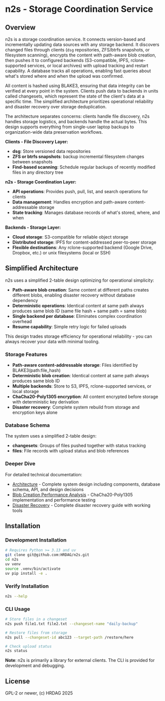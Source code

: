 <!-- 
  Author: PB & Claude
  Maintainer: PB
  Original date: 2025.06.08
  License: (c) HRDAG, 2025, GPL-2 or newer
 --> 

# n2s - Storage Coordination Service

## Overview

n2s is a storage coordination service. It connects version-based and incrementally updating data sources with any storage backend. It discovers changed files through clients (`dsg` repositories, ZFS/btrfs snapshots, or filesystem scanning), encrypts the content with path-aware blob creation, then pushes it to configured backends (S3-compatible, IPFS, rclone-supported services, or local archives) with upload tracking and restart capability. A database tracks all operations, enabling fast queries about what's stored where and when the upload was confirmed.

All content is hashed using BLAKE3, ensuring that data integrity can be verified at every point in the system. Clients push data to backends in units called changesets, which represent the state of the client's data at a specific time. The simplified architecture prioritizes operational reliability and disaster recovery over storage deduplication.

The architecture separates concerns: clients handle file discovery, n2s handles storage logistics, and backends handle the actual bytes. This design supports everything from single-user laptop backups to organization-wide data preservation workflows.

**Clients - File Discovery Layer:**
- **dsg**: Store versioned data repositories
- **ZFS or btrfs snapshots**: backup incremental filesystem changes between snapshots
- **Find-based scanning**: Schedule regular backups of recently modified files in any directory tree

**n2s - Storage Coordination Layer:**
- **API operations**: Provides push, pull, list, and search operations for clients
- **Data management**: Handles encryption and path-aware content-addressable storage
- **State tracking**: Manages database records of what's stored, where, and when

**Backends - Storage Layer:**
- **Cloud storage**: S3-compatible for reliable object storage
- **Distributed storage**: IPFS for content-addressed peer-to-peer storage
- **Flexible destinations**: Any rclone-supported backend (Google Drive, Dropbox, etc.) or unix filesystems (local or SSH)

## Simplified Architecture

n2s uses a simplified 2-table design optimizing for operational simplicity:
- **Path-aware blob creation**: Same content at different paths creates different blobs, enabling disaster recovery without database dependency
- **Deterministic operations**: Identical content at same path always produces same blob ID (same file hash + same path = same blob)
- **Single backend per database**: Eliminates complex coordination overhead
- **Resume capability**: Simple retry logic for failed uploads

This design trades storage efficiency for operational reliability - you can always recover your data with minimal tooling.

### Storage Features
- **Path-aware content-addressable storage**: Files identified by BLAKE3(path:file_hash)
- **Deterministic blob creation**: Identical content at same path always produces same blob ID
- **Multiple backends**: Store to S3, IPFS, rclone-supported services, or local storage  
- **ChaCha20-Poly1305 encryption**: All content encrypted before storage with deterministic key derivation
- **Disaster recovery**: Complete system rebuild from storage and encryption keys alone

### Database Schema

The system uses a simplified 2-table design:
- **changesets**: Groups of files pushed together with status tracking
- **files**: File records with upload status and blob references

### Deeper Dive

For detailed technical documentation:
- [Architecture](docs/architecture.md) - Complete system design including components, database schema, API, and design decisions
- [Blob Creation Performance Analysis](docs/blob-creation-performance-analysis.md) - ChaCha20-Poly1305 implementation and performance testing
- [Disaster Recovery](recovery/README.md) - Complete disaster recovery guide with working tools

## Installation

### Development Installation

```bash
# Requires Python >= 3.13 and uv
git clone git@github.com:HRDAG/n2s.git
cd n2s
uv venv
source .venv/bin/activate
uv pip install -e .
```

### Verify Installation

```bash
n2s --help
```

### CLI Usage

```bash
# Store files in a changeset
n2s push file1.txt file2.txt --changeset-name "daily-backup"

# Restore files from storage  
n2s pull --changeset-id abc123 --target-path /restore/here

# Check upload status
n2s status
```

**Note**: n2s is primarily a library for external clients. The CLI is provided for development and debugging.


## License

GPL-2 or newer, (c) HRDAG 2025
